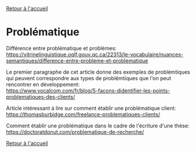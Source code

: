 [Retour à l'accueil](../README.md)
# Problématique
Différence entre problématique et problèmes: \
https://vitrinelinguistique.oqlf.gouv.qc.ca/22313/le-vocabulaire/nuances-semantiques/difference-entre-probleme-et-problematique

Le premier paragraphe de cet article donne des exemples de problémtiques qui peuvent correspondre aux types de problémtiques que l'on peut rencontrer en développement: \
https://www.vocalcom.com/fr/blog/5-facons-didentifier-les-points-problematiques-des-clients/

Article intéressant à lire sur comment établir une problématique client: \
https://thomasburbidge.com/freelance-problematiques-clients/

Comment établir une problématique dans le cadre de l'écriture d'une thèse: \
https://doctoratdonut.com/problematique-de-recherche/

[Retour à l'accueil](../README.md)